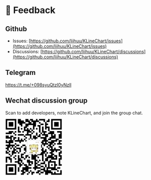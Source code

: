 # 💬 Feedback

## Github
+ Issues: [https://github.com/liihuu/KLineChart/issues](https://github.com/liihuu/KLineChart/issues)
+ Discussions: [https://github.com/liihuu/KLineChart/discussions](https://github.com/liihuu/KLineChart/discussions)

## Telegram
https://t.me/+098syuQtzI0yNzll

<!-- ## Discord
https://discord.gg/7YjHYgvvvZ -->

## Wechat discussion group
Scan to add developers, note KLineChart, and join the group chat.
<img style="width:180px;margin-top:10px" src="/images/wechat.jpeg"/>

<!-- ## QQ discussion group
<img style="width:180px;margin-top:10px" src="/images/qq_group_qr_code.png"/> -->